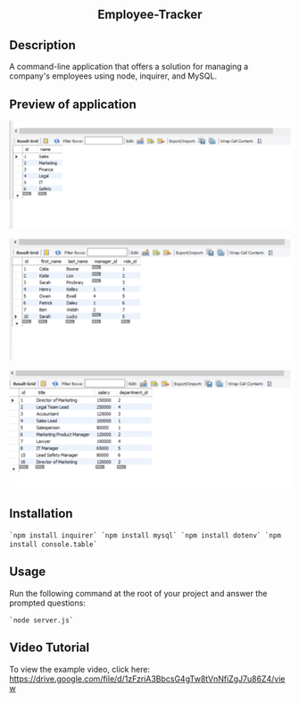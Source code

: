 <h2 align = 'center' >Employee-Tracker</h2>

## Description

A command-line application that offers a solution for managing a company's employees using node, inquirer, and MySQL.

## Preview of application 

![Departments](https://github.com/AlmonzoRhoden/Employee-Tracker/blob/main/Assets/Departments.PNG)

![Employees](https://github.com/AlmonzoRhoden/Employee-Tracker/blob/main/Assets/Employees.PNG)

![Roles](https://github.com/AlmonzoRhoden/Employee-Tracker/blob/main/Assets/Roles.PNG)

## Installation
    `npm install inquirer` `npm install mysql` `npm install dotenv` `npm install console.table`

## Usage
Run the following command at the root of your project and answer the prompted questions:

    `node server.js`

## Video Tutorial

To view the example video, click here: https://drive.google.com/file/d/1zFzriA3BbcsG4gTw8tVnNfiZgJ7u86Z4/view
